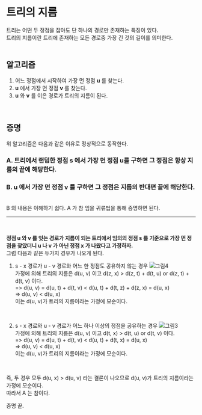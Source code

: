 # 트리의 지름
트리는 어떤 두 정점을 잡아도 단 하나의 경로만 존재하는 특징이 있다.   
트리의 지름이란 트리에 존재하는 모든 경로중 가장 긴 것의 길이를 의미한다.   
</br>

## 알고리즘
1. 어느 정점에서 시작하여 가장 먼 정점 **u** 를 찾는다.
2. **u** 에서 가장 먼 정점 **v** 를 찾는다.
3. **u** 와 **v** 를 이은 경로가 트리의 지름이 된다.

</br>

## 증명
위 알고리즘은 다음과 같은 이유로 정상적으로 동작한다.
### A. 트리에서 랜덤한 정점 **s** 에서 가장 먼 정점 **u**를 구하면 그 정점은 항상 지름의 끝에 해당한다.
### B. **u** 에서 가장 먼 정점 **v** 를 구하면 그 정점은 지름의 반대편 끝에 해당한다.

</br>
B 의 내용은 이해하기 쉽다. A 가 참 임을 귀류법을 통해 증명하면 된다.   

</br>

***

</br>

**정점 u 와 v 를 잇는 경로가 지름이 되는 트리에서 임의의 정점 s 를 기준으로 가장 먼 정점을 찾았더니 u 나 v 가 아닌 정점 x 가 나왔다고 가정하자.**    
그럼 다음과 같은 두가지 경우가 나오게 된다.

1. s - x 경로가 u - v 경로와 어느 한 정점도 공유하지 않는 경우
![그림4](https://user-images.githubusercontent.com/44018094/103985631-a34f6600-51cc-11eb-9f2b-285a23a10b6a.png)   
가정에 의해 트리의 지름은 d(u, v) 이고 d(z, x) > d(z, t) + d(t, u) or d(z, t) + d(t, v) 이다.   
=> d(u, v) = d(u, t) + d(t, v) < d(u, t) + d(t, z) + d(z, x) = d(u, x)   
=> d(u, v) < d(u, x)   
이는 d(u, v)가 트리의 지름이라는 가정에 모순이다.

</br>


2. s - x 경로와 u - v 경로가 어느 하나 이상의 정점을 공유하는 경우
![그림3](https://user-images.githubusercontent.com/44018094/103985634-a3e7fc80-51cc-11eb-9c1d-54b45268258b.png)   
가정에 의해 트리의 지름은 d(u, v) 이고 d(t, x) > d(t, u) or d(t, v) 이다.   
=> d(u, v) = d(u, t) + d(t, v) < d(u, t) + d(t, x) = d(u, x)   
=> d(u, v) < d(u, x)   
이는 d(u, v)가 트리의 지름이라는 가정에 모순이다.

</br>

즉, 두 경우 모두 d(u, x) > d(u, v) 라는 결론이 나오므로 d(u, v)가 트리의 지름이라는 가정에 모순이다.   
따라서 A 는 참이다. 

증명 끝.